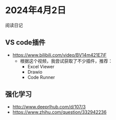 # 2024年4月2日
阅读日记
## VS code插件
- https://www.bilibili.com/video/BV14m421E7iF
  - 根据这个视频，我尝试获取了不少插件，推荐：
    - Excel Viewer
    - Drawio
    - Code Runner
## 强化学习
- http://www.deeprlhub.com/d/107/3
- https://www.zhihu.com/question/332942236